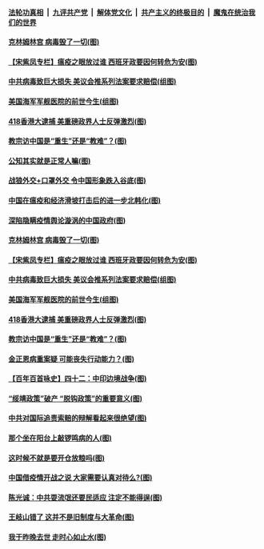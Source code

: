

####  [法轮功真相](../../../../basic/blob/master/README.md?t=04231401) &nbsp;|&nbsp; [九评共产党](../../../../9ping.md/blob/master/README.md?t=04231401) &nbsp;|&nbsp; [解体党文化](../../../../jtdwh.md/blob/master/README.md?t=04231401)  &nbsp;|&nbsp; [共产主义的终极目的](../../../../gczydzjmd.md/blob/master/README.md?t=04231401) &nbsp;|&nbsp; [魔鬼在统治我们的世界](../../../../mgztzwmdsj.md/blob/master/README.md?t=04231401) 

#### [克林姆林宫 病毒毁了一切(图)](../pages/p4/930760.md?t=04231401) 

#### [【宋紫凤专栏】瘟疫之眼放过谁 西班牙政要因何转危为安(图)](../pages/p4/930598.md?t=04231401) 

#### [中共病毒致巨大损失 美议会推系列法案要求赔偿(组图)](../pages/p4/930625.md?t=04231401) 

#### [美国海军军舰医院的前世今生(组图)](../pages/p4/930642.md?t=04231401) 

#### [418香港大逮捕 美重磅政界人士反弹激烈(图)](../pages/p4/930629.md?t=04231401) 

#### [教宗访中国是“重生”还是“教难”？(图)](../pages/p4/930640.md?t=04231401) 

#### [公知其实就是正常人嘛(图)](../pages/p4/930773.md?t=04231401) 

#### [战狼外交+口罩外交 令中国形象跌入谷底(图)](../pages/p4/930771.md?t=04231401) 

#### [中国在瘟疫和经济滑坡打击后的进一步北韩化(图)](../pages/p4/930769.md?t=04231401) 

#### [深陷隐瞒疫情舆论漩涡的中国政府(图)](../pages/p4/930762.md?t=04231401) 

#### [克林姆林宫 病毒毁了一切(图)](../pages/p4/930760.md?t=04231401) 

#### [【宋紫凤专栏】瘟疫之眼放过谁 西班牙政要因何转危为安(图)](../pages/p4/930598.md?t=04231401) 

#### [中共病毒致巨大损失 美议会推系列法案要求赔偿(组图)](../pages/p4/930625.md?t=04231401) 

#### [美国海军军舰医院的前世今生(组图)](../pages/p4/930642.md?t=04231401) 

#### [418香港大逮捕 美重磅政界人士反弹激烈(图)](../pages/p4/930629.md?t=04231401) 

#### [教宗访中国是“重生”还是“教难”？(图)](../pages/p4/930640.md?t=04231401) 

#### [金正恩病重案疑 可能丧失行动能力？(图)](../pages/p4/930622.md?t=04231401) 

#### [【百年百首咏史】四十二：中印边境战争(图)](../pages/p4/930620.md?t=04231401) 

#### [“绥靖政策”破产 “脱钩政策”的重要意义(图)](../pages/p4/930594.md?t=04231401) 

#### [中共对国际追责索赔的辩解看起来很绝望(图)](../pages/p4/930544.md?t=04231401) 

#### [那个坐在阳台上敲锣鸣病的人(图)](../pages/p4/930538.md?t=04231401) 

#### [这时候不就是要开仓放粮吗(图)](../pages/p4/930536.md?t=04231401) 

#### [中国借疫情开战之说 大家需要认真对待么?(图)](../pages/p4/930527.md?t=04231401) 

#### [陈光诚：中共耍流氓还要民适应 注定不能得逞(图)](../pages/p4/930530.md?t=04231401) 

#### [王岐山错了 这并不是旧制度与大革命(图)](../pages/p4/930512.md?t=04231401) 

#### [我于昨晚去世 走时心如止水(图)](../pages/p4/930376.md?t=04231401) 

